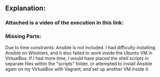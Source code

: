 ## Explanation:

### Attached is a video of the execution in this link:



### Missing Parts:

Due to time constraints:
Ansible is not included. I had difficulty installing Ansible on Windows, and it also failed to work inside the Ubuntu VM in VirtualBox.
If I had more time, I would have placed the shell scripts in separate files within the "scripts" folder, 
or attempted to install Ansible again on my VirtualBox with Vagrant, and set up another VM inside it.
